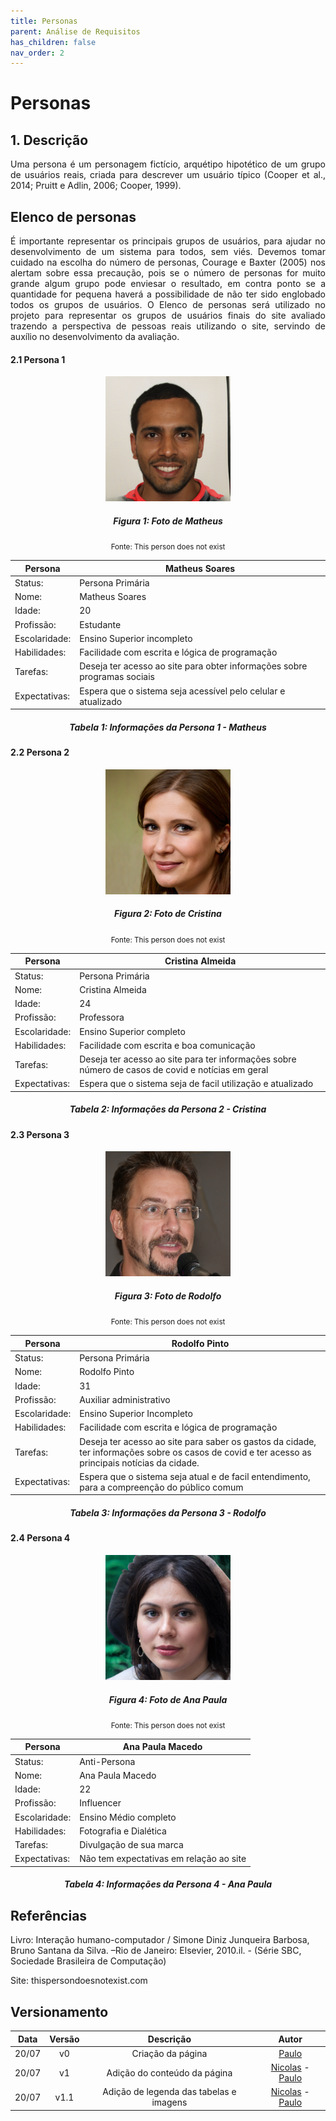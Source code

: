 ```yaml
---
title: Personas
parent: Análise de Requisitos
has_children: false
nav_order: 2
---
```


# Personas

## 1. Descrição
<p align="justify">Uma persona é um personagem fictício, arquétipo hipotético de um grupo de usuários reais, criada para descrever um usuário típico (Cooper et al., 2014; Pruitt e Adlin, 2006; Cooper, 1999). </p>

## Elenco de personas

<p align="justify">É importante representar os principais grupos de usuários, para ajudar no desenvolvimento de um sistema para todos, sem viés. Devemos tomar cuidado na escolha do número de personas, Courage e Baxter (2005) nos alertam sobre essa precaução, pois se o número de personas for muito grande algum grupo pode enviesar o resultado, em contra ponto se a quantidade for pequena haverá a possibilidade de não ter sido englobado todos os grupos de usuários.
O Elenco de personas será utilizado no projeto para representar os grupos de usuários finais do site avaliado trazendo a perspectiva de pessoas reais utilizando o site, servindo de auxílio no desenvolvimento da avaliação.
</p>

#### 2.1 Persona 1 

<center> <img  src="../assets/personas/Matheus.jpg" class="center-align" min-width="300", height = "200"> </center>

<figcaption align='center'>
  <h5>  <b>Figura 1: Foto de Matheus</b><br> </h5>
  <small>Fonte: This person does not exist </small>
</figcaption>


| Persona | Matheus Soares |
|---------|--------------------|
| Status: | Persona Primária |
| Nome: | Matheus Soares |
| Idade: | 20 |
| Profissão: | Estudante |
| Escolaridade: | Ensino Superior incompleto |
| Habilidades: | Facilidade com escrita e lógica de programação |
| Tarefas: | Deseja ter acesso ao site para obter informações sobre programas sociais |
| Expectativas: | Espera que o sistema seja acessível pelo celular e atualizado  |

<figcaption align='center'>
  <h5>  <b>Tabela 1: Informações da Persona 1 - Matheus</b><br> </h5>
</figcaption>

#### 2.2 Persona 2 

<center> <img  src="../assets/personas/Cristina.jpg" class="center-align" min-width="300", height = "200"> </center>

<figcaption align='center'>
  <h5>  <b>Figura 2: Foto de Cristina</b><br> </h5>
  <small>Fonte: This person does not exist </small>
</figcaption>

| Persona | Cristina Almeida |
|---------|--------------------|
| Status: | Persona Primária |
| Nome: | Cristina Almeida |
| Idade: | 24 |
| Profissão: | Professora |
| Escolaridade: | Ensino Superior completo |
| Habilidades: | Facilidade com escrita e boa comunicação |
| Tarefas: | Deseja ter acesso ao site para ter informações sobre número de casos de covid e notícias em geral |
| Expectativas: | Espera que o sistema seja de facil utilização e atualizado |

<figcaption align='center'>
  <h5>  <b>Tabela 2: Informações da Persona 2 - Cristina</b><br> </h5>
</figcaption>


#### 2.3 Persona 3 

<center> <img  src="../assets/personas/Rodolfo.jpg" class="center-align" min-width="300", height = "200"> </center>

<figcaption align='center'>
  <h5>  <b>Figura 3: Foto de Rodolfo</b><br> </h5>
  <small>Fonte: This person does not exist </small>
</figcaption>

| Persona | Rodolfo Pinto |
|---------|--------------------|
| Status: | Persona Primária |
| Nome: | Rodolfo Pinto |
| Idade: | 31 |
| Profissão: | Auxiliar administrativo |
| Escolaridade: | Ensino Superior Incompleto |
| Habilidades: | Facilidade com escrita e lógica de programação |
| Tarefas: | Deseja ter acesso ao site para saber os gastos da cidade, ter informações sobre os casos de covid e ter acesso as principais notícias da cidade. |
| Expectativas: | Espera que o sistema seja atual e de facil entendimento, para a compreenção do público comum  |

<figcaption align='center'>
  <h5>  <b>Tabela 3: Informações da Persona 3 - Rodolfo</b><br> </h5>
</figcaption>


#### 2.4 Persona 4

<center> <img  src="../assets/personas/Ana.jpg" class="center-align" min-width="300", height = "200"> </center>

<figcaption align='center'>
  <h5>  <b>Figura 4: Foto de Ana Paula</b><br> </h5>
  <small>Fonte: This person does not exist </small>
</figcaption>

| Persona | Ana Paula Macedo |
|---------|--------------------|
| Status: | Anti-Persona |
| Nome: | Ana Paula Macedo |
| Idade: | 22 |
| Profissão: | Influencer |
| Escolaridade: | Ensino Médio completo |
| Habilidades: | Fotografia e Dialética |
| Tarefas: | Divulgação de sua marca |
| Expectativas: | Não tem expectativas em relação ao site |

<figcaption align='center'>
  <h5>  <b>Tabela 4: Informações da Persona 4 - Ana Paula</b><br> </h5>
</figcaption>


## Referências 

Livro: Interação humano-computador / Simone Diniz Junqueira Barbosa, Bruno Santana da Silva. –Rio de Janeiro: Elsevier, 2010.il. - (Série SBC, Sociedade Brasileira de Computação)

Site: thispersondoesnotexist.com 

## Versionamento

| Data  | Versão |     Descrição     |    Autor    |
|:-----:|:------:|:-----------------:|:-----------:|
| 20/07 |   v0   | Criação da página | [Paulo](https://github.com/PauloMacielTorresFilho) |
| 20/07 |   v1   | Adição do conteúdo da página  | [Nicolas](https://github.com/Nicolas-Roberto) - [Paulo](https://github.com/PauloMacielTorresFilho)|
| 20/07 |   v1.1  | Adição de legenda das tabelas e imagens  | [Nicolas](https://github.com/Nicolas-Roberto) - [Paulo](https://github.com/PauloMacielTorresFilho)|